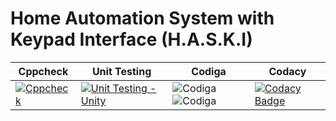 # Home Automation System with Keypad Interface (H.A.S.K.I)
| Cppcheck | Unit Testing | Codiga | Codacy |
| --- | --- | --- | --- | 
|[![Cppcheck](https://github.com/Manjunadh521/M2-EmbSys/actions/workflows/Cppcheck.yml/badge.svg)](https://github.com/Manjunadh521/M2-EmbSys/actions/workflows/Cppcheck.yml)|[![Unit Testing - Unity](https://github.com/Manjunadh521/M2-EmbSys/actions/workflows/Unity.yml/badge.svg)](https://github.com/Manjunadh521/M2-EmbSys/actions/workflows/Unity.yml)|![Codiga](https://api.codiga.io/project/31537/score/svg)   ![Codiga](https://api.codiga.io/project/31537/status/svg)|[![Codacy Badge](https://app.codacy.com/project/badge/Grade/3d75110db4a94beb96107082c9af8b11)](https://www.codacy.com/gh/Manjunadh521/M2-EmbSys/dashboard?utm_source=github.com&amp;utm_medium=referral&amp;utm_content=Manjunadh521/M2-EmbSys&amp;utm_campaign=Badge_Grade)|
